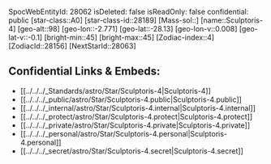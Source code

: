 ﻿---
location:
- -28.13
- 2.771
- 98
tags:
- astro/Star
type: Star
---

SpocWebEntityId: 28062
isDeleted: false
isReadOnly: false
confidential: public
[star-class::A0]
[star-class-id::28189]
[Mass-sol::]
[name::Sculptoris-4]
[geo-alt::98]
[geo-lon::-2.771]
[geo-lat::-28.13]
[geo-lon-v::0.008]
[geo-lat-v::-0.1]
[bright-min::45]
[bright-max::45]
[Zodiac-index::4]
[ZodiacId::28156]
[NextStarId::28063]



## Confidential Links & Embeds: 
- [[../../../_Standards/astro/Star/Sculptoris-4|Sculptoris-4]] 
- [[../../../_public/astro/Star/Sculptoris-4.public|Sculptoris-4.public]] 
- [[../../../_internal/astro/Star/Sculptoris-4.internal|Sculptoris-4.internal]] 
- [[../../../_protect/astro/Star/Sculptoris-4.protect|Sculptoris-4.protect]] 
- [[../../../_private/astro/Star/Sculptoris-4.private|Sculptoris-4.private]] 
- [[../../../_personal/astro/Star/Sculptoris-4.personal|Sculptoris-4.personal]] 
- [[../../../_secret/astro/Star/Sculptoris-4.secret|Sculptoris-4.secret]] 
